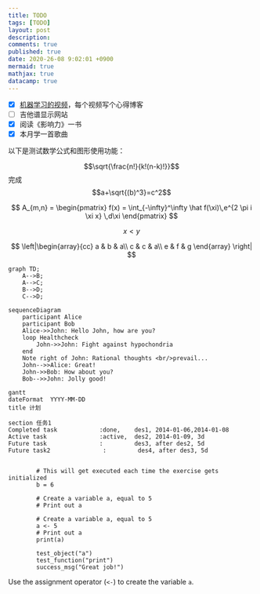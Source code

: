 ```yaml
---
title: TODO
tags: [TODO]
layout: post
description:
comments: true
published: true
date: 2020-26-08 9:02:01 +0900
mermaid: true
mathjax: true
datacamp: true
---
```


- [x] [机器学习的视频](https://www.bilibili.com/video/av9912938)，每个视频写个心得博客
- [ ] 吉他谱显示网站
- [x] 阅读《影响力》一书
- [x] 本月学一首歌曲

以下是测试数学公式和图形使用功能：

$$\sqrt{\frac{n!}{k!(n-k)!}}$$完成$$a+\sqrt{(b)^3}=c^2$$

$$
A_{m,n} = \begin{pmatrix}
f(x) = \int_{-\infty}^\infty
    \hat f(\xi)\,e^{2 \pi i \xi x}
    \,d\xi
\end{pmatrix}
$$

$$x < y$$

$$
\left|\begin{array}{cc}
  a & b & a\\
  c & c & a\\
  e & f & g
\end{array}
\right|
$$

```mermaid
graph TD;
    A-->B;
    A-->C;
    B-->D;
    C-->D;
```

```mermaid
sequenceDiagram
    participant Alice
    participant Bob
    Alice->>John: Hello John, how are you?
    loop Healthcheck
        John->>John: Fight against hypochondria
    end
    Note right of John: Rational thoughts <br/>prevail...
    John-->>Alice: Great!
    John->>Bob: How about you?
    Bob-->>John: Jolly good!
```

```mermaid
gantt
dateFormat  YYYY-MM-DD
title 计划

section 任务1
Completed task            :done,    des1, 2014-01-06,2014-01-08
Active task               :active,  des2, 2014-01-09, 3d
Future task               :         des3, after des2, 5d
Future task2               :         des4, after des3, 5d
```

<div data-datacamp-exercise data-lang="r">
    <code data-type="pre-exercise-code">
        # This will get executed each time the exercise gets initialized
        b = 6
    </code>
    <code data-type="sample-code">
        # Create a variable a, equal to 5
        # Print out a
    </code>
    <code data-type="solution">
        # Create a variable a, equal to 5
        a <- 5
        # Print out a
        print(a)
    </code>
    <code data-type="sct">
        test_object("a")
        test_function("print")
        success_msg("Great job!")
    </code>
    <div data-type="hint">Use the assignment operator (<code><-</code>) to create the variable <code>a</code>.</div>
</div>
